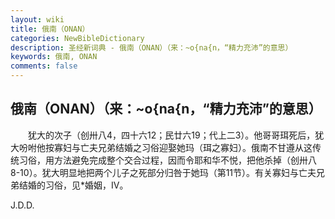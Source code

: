 ```yaml
---
layout: wiki
title: 俄南（ONAN）
categories: NewBibleDictionary
description: 圣经新词典 - 俄南（ONAN）（来：~o{na{n，“精力充沛”的意思）
keywords: 俄南, ONAN
comments: false
---
```


## 俄南（ONAN）（来：~o{na{n，“精力充沛”的意思）

　　犹大的次子（创卅八4，四十六12；民廿六19；代上二3）。他哥哥珥死后，犹大吩咐他按寡妇与亡夫兄弟结婚之习俗迎娶她玛（珥之寡妇）。俄南不甘遵从这传统习俗，用方法避免完成整个交合过程，因而令耶和华不悦，把他杀掉（创卅八8-10）。犹大明显地把两个儿子之死部分归咎于她玛（第11节）。有关寡妇与亡夫兄弟结婚的习俗，见*婚姻，IV。

J.D.D.








